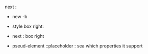 next :

- new -b
- style box right:

- next : box right
- pseud-element ::placeholder : sea which properties it support
